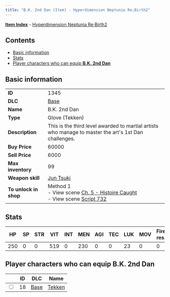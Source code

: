 ```yaml
---
title: "B.K. 2nd Dan (Item) - Hyperdimension Neptunia Re;Birth2"
---
```


[**Item Index**](/neptunia/rb2/item/index.html) - [Hyperdimension Neptunia Re;Birth2](/neptunia/rb2)

## Contents

- [Basic information](#basic-information)
- [Stats](#stats)
- [Player characters who can equip **B.K. 2nd Dan**](#player-characters-who-can-equip-bk-2nd-dan)

## Basic information

|   |   |
| -- | -- |
| **ID** | 1345 |
| **DLC** | [Base](/neptunia/rb2/dlc/0-base.html) |
| **Name** | B.K. 2nd Dan |
| **Type** | Glove (Tekken) |
| **Description** | This is the third level awarded to martial artists who manage to master the art's 1st Dan challenges. |
| **Buy Price** | 60000 |
| **Sell Price** | 6000 |
| **Max inventory** | 99 |
| **Weapon skill** | [Jun Tsuki](/neptunia/rb2/skill/0-2303-jun-tsuki.html) |
| **To unlock in shop** | Method 1<br />- View scene [Ch. 5 - Histoire Caught](/neptunia/rb2/scene/0-368-ch-5-histoire-caught.html)<br />- View scene [Script 732](/neptunia/rb2/scene/0-732-script-732.html) |

## Stats

| HP | SP | STR | VIT | INT | MEN | AGI | TEC | LUK | MOV | Fire res. | Ice res. | Wind res. | Lightning res. |
| -- | -- | --- | --- | --- | --- | --- | --- | --- | --- | --------- | -------- | --------- | -------------- |
| 250 | 0 | 0 | 519 | 0 | 230 | 0 | 0 | 23 | 0 | 0 | 0 | 0 | 0 |

## Player characters who can equip **B.K. 2nd Dan**

|    | ID | DLC | Name |
| -- | -- | --- | ---- |
| <input type="checkbox" id="rb2-player-0-18" class="trackbox" /> | 18 | [Base](/neptunia/rb2/dlc/0-base.html) | [Tekken](/neptunia/rb2/player/0-18-tekken.html) |